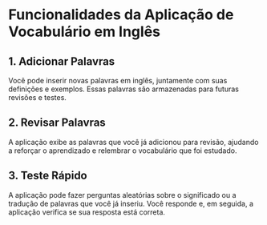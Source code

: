 # Funcionalidades da Aplicação de Vocabulário em Inglês

## 1. Adicionar Palavras
Você pode inserir novas palavras em inglês, juntamente com suas definições e exemplos. Essas palavras são armazenadas para futuras revisões e testes.

## 2. Revisar Palavras
A aplicação exibe as palavras que você já adicionou para revisão, ajudando a reforçar o aprendizado e relembrar o vocabulário que foi estudado.

## 3. Teste Rápido
A aplicação pode fazer perguntas aleatórias sobre o significado ou a tradução de palavras que você já inseriu. Você responde e, em seguida, a aplicação verifica se sua resposta está correta.
